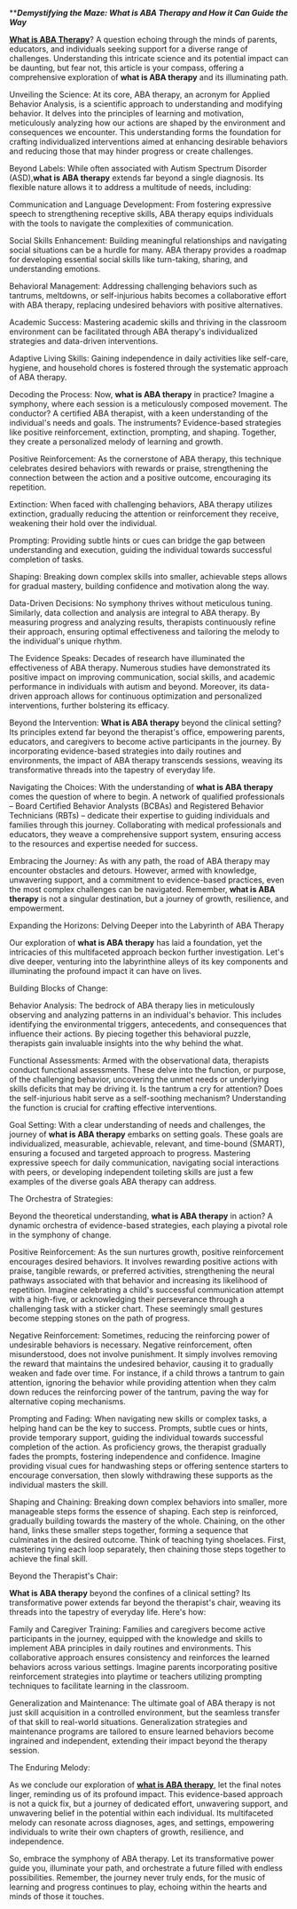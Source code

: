 *****Demystifying the Maze: What is ABA Therapy and How it Can Guide the Way***

**[What is ABA Therapy](https://www.butterflylearnings.com/)**? A question echoing through the minds of parents, educators, and individuals seeking support for a diverse range of challenges. Understanding this intricate science and its potential impact can be daunting, but fear not, this article is your compass, offering a comprehensive exploration of **what is ABA therapy** and its illuminating path.

Unveiling the Science: At its core, ABA therapy, an acronym for Applied Behavior Analysis, is a scientific approach to understanding and modifying behavior. It delves into the principles of learning and motivation, meticulously analyzing how our actions are shaped by the environment and consequences we encounter. This understanding forms the foundation for crafting individualized interventions aimed at enhancing desirable behaviors and reducing those that may hinder progress or create challenges.

Beyond Labels: While often associated with Autism Spectrum Disorder (ASD),**what is ABA therapy** extends far beyond a single diagnosis. Its flexible nature allows it to address a multitude of needs, including:

Communication and Language Development: From fostering expressive speech to strengthening receptive skills, ABA therapy equips individuals with the tools to navigate the complexities of communication.

Social Skills Enhancement: Building meaningful relationships and navigating social situations can be a hurdle for many. ABA therapy provides a roadmap for developing essential social skills like turn-taking, sharing, and understanding emotions.

Behavioral Management: Addressing challenging behaviors such as tantrums, meltdowns, or self-injurious habits becomes a collaborative effort with ABA therapy, replacing undesired behaviors with positive alternatives.

Academic Success: Mastering academic skills and thriving in the classroom environment can be facilitated through ABA therapy's individualized strategies and data-driven interventions.

Adaptive Living Skills: Gaining independence in daily activities like self-care, hygiene, and household chores is fostered through the systematic approach of ABA therapy.

Decoding the Process: Now, **what is ABA therapy** in practice? Imagine a symphony, where each session is a meticulously composed movement. The conductor? A certified ABA therapist, with a keen understanding of the individual's needs and goals. The instruments? Evidence-based strategies like positive reinforcement, extinction, prompting, and shaping. Together, they create a personalized melody of learning and growth.

Positive Reinforcement: As the cornerstone of ABA therapy, this technique celebrates desired behaviors with rewards or praise, strengthening the connection between the action and a positive outcome, encouraging its repetition.

Extinction: When faced with challenging behaviors, ABA therapy utilizes extinction, gradually reducing the attention or reinforcement they receive, weakening their hold over the individual.

Prompting: Providing subtle hints or cues can bridge the gap between understanding and execution, guiding the individual towards successful completion of tasks.

Shaping: Breaking down complex skills into smaller, achievable steps allows for gradual mastery, building confidence and motivation along the way.

Data-Driven Decisions: No symphony thrives without meticulous tuning. Similarly, data collection and analysis are integral to ABA therapy. By measuring progress and analyzing results, therapists continuously refine their approach, ensuring optimal effectiveness and tailoring the melody to the individual's unique rhythm.

The Evidence Speaks: Decades of research have illuminated the effectiveness of ABA therapy. Numerous studies have demonstrated its positive impact on improving communication, social skills, and academic performance in individuals with autism and beyond. Moreover, its data-driven approach allows for continuous optimization and personalized interventions, further bolstering its efficacy.

Beyond the Intervention: **What is ABA therapy** beyond the clinical setting? Its principles extend far beyond the therapist's office, empowering parents, educators, and caregivers to become active participants in the journey. By incorporating evidence-based strategies into daily routines and environments, the impact of ABA therapy transcends sessions, weaving its transformative threads into the tapestry of everyday life.

Navigating the Choices: With the understanding of **what is ABA therapy** comes the question of where to begin. A network of qualified professionals – Board Certified Behavior Analysts (BCBAs) and Registered Behavior Technicians (RBTs) – dedicate their expertise to guiding individuals and families through this journey. Collaborating with medical professionals and educators, they weave a comprehensive support system, ensuring access to the resources and expertise needed for success.

Embracing the Journey: As with any path, the road of ABA therapy may encounter obstacles and detours. However, armed with knowledge, unwavering support, and a commitment to evidence-based practices, even the most complex challenges can be navigated. Remember, **what is ABA therapy** is not a singular destination, but a journey of growth, resilience, and empowerment.

Expanding the Horizons: Delving Deeper into the Labyrinth of ABA Therapy

Our exploration of **what is ABA therapy** has laid a foundation, yet the intricacies of this multifaceted approach beckon further investigation. Let's dive deeper, venturing into the labyrinthine alleys of its key components and illuminating the profound impact it can have on lives.

Building Blocks of Change:

Behavior Analysis: The bedrock of ABA therapy lies in meticulously observing and analyzing patterns in an individual's behavior. This includes identifying the environmental triggers, antecedents, and consequences that influence their actions. By piecing together this behavioral puzzle, therapists gain invaluable insights into the why behind the what.

Functional Assessments: Armed with the observational data, therapists conduct functional assessments. These delve into the function, or purpose, of the challenging behavior, uncovering the unmet needs or underlying skills deficits that may be driving it. Is the tantrum a cry for attention? Does the self-injurious habit serve as a self-soothing mechanism? Understanding the function is crucial for crafting effective interventions.

Goal Setting: With a clear understanding of needs and challenges, the journey of **what is ABA therapy** embarks on setting goals. These goals are individualized, measurable, achievable, relevant, and time-bound (SMART), ensuring a focused and targeted approach to progress. Mastering expressive speech for daily communication, navigating social interactions with peers, or developing independent toileting skills are just a few examples of the diverse goals ABA therapy can address.

The Orchestra of Strategies:

Beyond the theoretical understanding, **what is ABA therapy** in action? A dynamic orchestra of evidence-based strategies, each playing a pivotal role in the symphony of change.

Positive Reinforcement: As the sun nurtures growth, positive reinforcement encourages desired behaviors. It involves rewarding positive actions with praise, tangible rewards, or preferred activities, strengthening the neural pathways associated with that behavior and increasing its likelihood of repetition. Imagine celebrating a child's successful communication attempt with a high-five, or acknowledging their perseverance through a challenging task with a sticker chart. These seemingly small gestures become stepping stones on the path of progress.

Negative Reinforcement: Sometimes, reducing the reinforcing power of undesirable behaviors is necessary. Negative reinforcement, often misunderstood, does not involve punishment. It simply involves removing the reward that maintains the undesired behavior, causing it to gradually weaken and fade over time. For instance, if a child throws a tantrum to gain attention, ignoring the behavior while providing attention when they calm down reduces the reinforcing power of the tantrum, paving the way for alternative coping mechanisms.

Prompting and Fading: When navigating new skills or complex tasks, a helping hand can be the key to success. Prompts, subtle cues or hints, provide temporary support, guiding the individual towards successful completion of the action. As proficiency grows, the therapist gradually fades the prompts, fostering independence and confidence. Imagine providing visual cues for handwashing steps or offering sentence starters to encourage conversation, then slowly withdrawing these supports as the individual masters the skill.

Shaping and Chaining: Breaking down complex behaviors into smaller, more manageable steps forms the essence of shaping. Each step is reinforced, gradually building towards the mastery of the whole. Chaining, on the other hand, links these smaller steps together, forming a sequence that culminates in the desired outcome. Think of teaching tying shoelaces. First, mastering tying each loop separately, then chaining those steps together to achieve the final skill.

Beyond the Therapist's Chair:

**What is ABA therapy** beyond the confines of a clinical setting? Its transformative power extends far beyond the therapist's chair, weaving its threads into the tapestry of everyday life. Here's how:

Family and Caregiver Training: Families and caregivers become active participants in the journey, equipped with the knowledge and skills to implement ABA principles in daily routines and environments. This collaborative approach ensures consistency and reinforces the learned behaviors across various settings. Imagine parents incorporating positive reinforcement strategies into playtime or teachers utilizing prompting techniques to facilitate learning in the classroom.

Generalization and Maintenance: The ultimate goal of ABA therapy is not just skill acquisition in a controlled environment, but the seamless transfer of that skill to real-world situations. Generalization strategies and maintenance programs are tailored to ensure learned behaviors become ingrained and independent, extending their impact beyond the therapy session.

The Enduring Melody:

As we conclude our exploration of **[what is ABA therapy](https://www.butterflylearnings.com/)**, let the final notes linger, reminding us of its profound impact. This evidence-based approach is not a quick fix, but a journey of dedicated effort, unwavering support, and unwavering belief in the potential within each individual. Its multifaceted melody can resonate across diagnoses, ages, and settings, empowering individuals to write their own chapters of growth, resilience, and independence.

So, embrace the symphony of ABA therapy. Let its transformative power guide you, illuminate your path, and orchestrate a future filled with endless possibilities. Remember, the journey never truly ends, for the music of learning and progress continues to play, echoing within the hearts and minds of those it touches.
